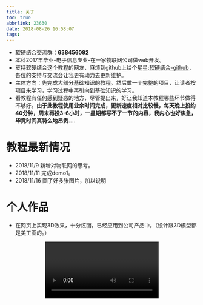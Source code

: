 ```yaml
---
title: 关于
toc: true
abbrlink: 23630
date: 2018-08-26 16:58:07
tags:
---
```

- 软硬结合交流群：__638456092__
- 本科2017年毕业-电子信息专业-在一家物联网公司做web开发。
- 支持软硬结合这个教程的网友，麻烦到github上给个星星:[软硬结合-github](https://github.com/alwxkxk/soft-and-hard)，各位的支持与交流会让我更有动力去更新维护。
- 主体方向：先完成大部分基础知识的教程。然后做一个完整的项目，让读者按项目来学习，学习过程中再引向到基础知识的学习。
- 看教程有任何感到疑惑的地方，尽管提出来，好让我知道本教程哪些环节做得不够好。__由于此教程使用业余时间完成，更新速度相对比较慢，每天晚上投约40分钟，周末再投3-6小时，一星期都写不了一节的内容，我内心也好焦急，毕竟时间真特么地昂贵....__

# 教程最新情况
- 2018/11/9  新增对物联网的思考。
- 2018/11/11 完成demo1。
- 2018/11/16 画了好多张图片，加以说明

# 个人作品
- 在网页上实现3D效果，十分炫丽，已经应用到公司产品中。（设计跟3D模型都是美工画的。）

<video class="lazy" controls data-src="https://test-1251805228.cos.ap-guangzhou.myqcloud.com/%E5%BE%AE%E6%A8%A1%E5%9D%97.mp4" controls="controls" style="max-width: 100%; display: block; margin-left: auto; margin-right: auto;">
your browser does not support the video tag
</video>





